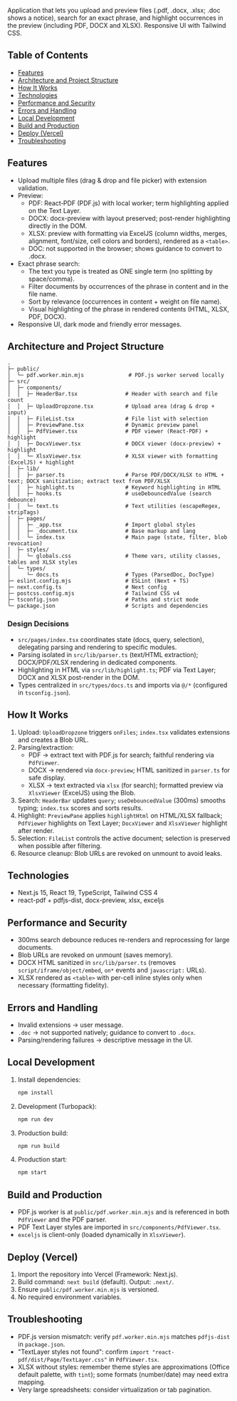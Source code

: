 
Application that lets you upload and preview files (.pdf, .docx, .xlsx; .doc shows a notice), search for an exact phrase, and highlight occurrences in the preview (including PDF, DOCX and XLSX). Responsive UI with Tailwind CSS.

## Table of Contents
- [Features](#features)
- [Architecture and Project Structure](#architecture-and-project-structure)
- [How It Works](#how-it-works)
- [Technologies](#technologies)
- [Performance and Security](#performance-and-security)
- [Errors and Handling](#errors-and-handling)
- [Local Development](#local-development)
- [Build and Production](#build-and-production)
- [Deploy (Vercel)](#deploy-vercel)
- [Troubleshooting](#troubleshooting)

## Features
- Upload multiple files (drag & drop and file picker) with extension validation.
- Preview:
  - PDF: React‑PDF (PDF.js) with local worker; term highlighting applied on the Text Layer.
  - DOCX: docx-preview with layout preserved; post-render highlighting directly in the DOM.
  - XLSX: preview with formatting via ExcelJS (column widths, merges, alignment, font/size, cell colors and borders), rendered as a `<table>`.
  - DOC: not supported in the browser; shows guidance to convert to .docx.
- Exact phrase search:
  - The text you type is treated as ONE single term (no splitting by space/comma).
  - Filter documents by occurrences of the phrase in content and in the file name.
  - Sort by relevance (occurrences in content + weight on file name).
  - Visual highlighting of the phrase in rendered contents (HTML, XLSX, PDF, DOCX).
- Responsive UI, dark mode and friendly error messages.

## Architecture and Project Structure
```
.
├─ public/
│  └─ pdf.worker.min.mjs              # PDF.js worker served locally
├─ src/
│  ├─ components/
│  │  ├─ HeaderBar.tsx               # Header with search and file count
│  │  ├─ UploadDropzone.tsx          # Upload area (drag & drop + input)
│  │  ├─ FileList.tsx                # File list with selection
│  │  ├─ PreviewPane.tsx             # Dynamic preview panel
│  │  ├─ PdfViewer.tsx               # PDF viewer (React‑PDF) + highlight
│  │  ├─ DocxViewer.tsx              # DOCX viewer (docx-preview) + highlight
│  │  └─ XlsxViewer.tsx              # XLSX viewer with formatting (ExcelJS) + highlight
│  ├─ lib/
│  │  ├─ parser.ts                   # Parse PDF/DOCX/XLSX to HTML + text; DOCX sanitization; extract text from PDF/XLSX
│  │  ├─ highlight.ts                # Keyword highlighting in HTML
│  │  ├─ hooks.ts                    # useDebouncedValue (search debounce)
│  │  └─ text.ts                     # Text utilities (escapeRegex, stripTags)
│  ├─ pages/
│  │  ├─ _app.tsx                    # Import global styles
│  │  ├─ _document.tsx               # Base markup and lang
│  │  └─ index.tsx                   # Main page (state, filter, blob revocation)
│  ├─ styles/
│  │  └─ globals.css                 # Theme vars, utility classes, tables and XLSX styles
│  └─ types/
│     └─ docs.ts                     # Types (ParsedDoc, DocType)
├─ eslint.config.mjs                 # ESLint (Next + TS)
├─ next.config.ts                    # Next config
├─ postcss.config.mjs                # Tailwind CSS v4
├─ tsconfig.json                     # Paths and strict mode
└─ package.json                      # Scripts and dependencies
```

### Design Decisions
- `src/pages/index.tsx` coordinates state (docs, query, selection), delegating parsing and rendering to specific modules.
- Parsing isolated in `src/lib/parser.ts` (text/HTML extraction); DOCX/PDF/XLSX rendering in dedicated components.
- Highlighting in HTML via `src/lib/highlight.ts`; PDF via Text Layer; DOCX and XLSX post-render in the DOM.
- Types centralized in `src/types/docs.ts` and imports via `@/*` (configured in `tsconfig.json`).

## How It Works
1. Upload: `UploadDropzone` triggers `onFiles`; `index.tsx` validates extensions and creates a Blob URL.
2. Parsing/extraction:
   - PDF → extract text with PDF.js for search; faithful rendering via `PdfViewer`.
   - DOCX → rendered via `docx-preview`; HTML sanitized in `parser.ts` for safe display.
   - XLSX → text extracted via `xlsx` (for search); formatted preview via `XlsxViewer` (ExcelJS) using the Blob.
3. Search: `HeaderBar` updates `query`; `useDebouncedValue` (300ms) smooths typing; `index.tsx` scores and sorts results.
4. Highlight: `PreviewPane` applies `highlightHtml` on HTML/XLSX fallback; `PdfViewer` highlights on Text Layer; `DocxViewer` and `XlsxViewer` highlight after render.
5. Selection: `FileList` controls the active document; selection is preserved when possible after filtering.
6. Resource cleanup: Blob URLs are revoked on unmount to avoid leaks.

## Technologies
- Next.js 15, React 19, TypeScript, Tailwind CSS 4
- react-pdf + pdfjs-dist, docx-preview, xlsx, exceljs

## Performance and Security
- 300ms search debounce reduces re-renders and reprocessing for large documents.
- Blob URLs are revoked on unmount (saves memory).
- DOCX HTML sanitized in `src/lib/parser.ts` (removes `script/iframe/object/embed`, `on*` events and `javascript:` URLs).
- XLSX rendered as `<table>` with per-cell inline styles only when necessary (formatting fidelity).

## Errors and Handling
- Invalid extensions → user message.
- `.doc` → not supported natively; guidance to convert to `.docx`.
- Parsing/rendering failures → descriptive message in the UI.

## Local Development
1. Install dependencies:
   ```bash
   npm install
   ```
2. Development (Turbopack):
   ```bash
   npm run dev
   ```
3. Production build:
   ```bash
   npm run build
   ```
4. Production start:
   ```bash
   npm start
   ```

## Build and Production
- PDF.js worker is at `public/pdf.worker.min.mjs` and is referenced in both `PdfViewer` and the PDF parser.
- PDF Text Layer styles are imported in `src/components/PdfViewer.tsx`.
- `exceljs` is client-only (loaded dynamically in `XlsxViewer`).

## Deploy (Vercel)
1. Import the repository into Vercel (Framework: Next.js).
2. Build command: `next build` (default). Output: `.next/`.
3. Ensure `public/pdf.worker.min.mjs` is versioned.
4. No required environment variables.

## Troubleshooting
- PDF.js version mismatch: verify `pdf.worker.min.mjs` matches `pdfjs-dist` in `package.json`.
- "TextLayer styles not found": confirm `import "react-pdf/dist/Page/TextLayer.css"` in `PdfViewer.tsx`.
- XLSX without styles: remember theme styles are approximations (Office default palette, with `tint`); some formats (number/date) may need extra mapping.
- Very large spreadsheets: consider virtualization or tab pagination.
